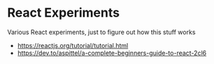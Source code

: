 # React Experiments

Various React experiments, just to figure out how this stuff works

- https://reactjs.org/tutorial/tutorial.html
- https://dev.to/aspittel/a-complete-beginners-guide-to-react-2cl6
